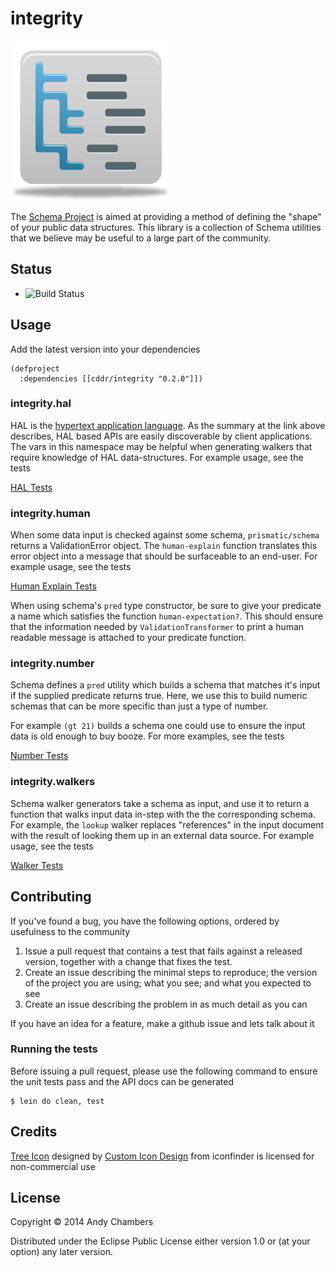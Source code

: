 # integrity

![The Schema Toolbox](resources/icon.png)

The [Schema Project](https://github.com/Prismatic/schema) is aimed at
providing a method of defining the "shape" of your public data structures.
This library is a collection of Schema utilities that we believe may be
useful to a large part of the community.

## Status

 * ![Build Status](https://travis-ci.org/cddr/integrity.svg)

## Usage

Add the latest version into your dependencies

```
(defproject
  :dependencies [[cddr/integrity "0.2.0"]])
```

### integrity.hal

HAL is the [hypertext application language](http://stateless.co/hal_specification.html).
As the summary at the link above describes, HAL based APIs are easily discoverable by
client applications. The vars in this namespace may be helpful when generating
walkers that require knowledge of HAL data-structures. For example usage, see
the tests

[HAL Tests](https://github.com/cddr/integrity/blob/next/test/integrity/hal_test.clj)

### integrity.human

When some data input is checked against some schema, `prismatic/schema`
returns a ValidationError object. The `human-explain` function translates
this error object into a message that should be surfaceable to an end-user.
For example usage, see the tests

[Human Explain Tests](https://github.com/cddr/integrity/blob/next/test/integrity/hal_test.clj)

When using schema's `pred` type constructor, be sure to give your predicate
a name which satisfies the function `human-expectation?`. This should ensure
that the information needed by `ValidationTransformer` to print a human
readable message is attached to your predicate function.

### integrity.number

Schema defines a `pred` utility which builds a schema that matches it's
input if the supplied predicate returns true. Here, we use this to build
numeric schemas that can be more specific than just a type of number.

For example `(gt 21)` builds a schema one could use to ensure the input
data is old enough to buy booze. For more examples, see the tests

[Number Tests](https://github.com/cddr/integrity/blob/next/test/integrity/number_test.clj)

### integrity.walkers

Schema walker generators take a schema as input, and use it to return a
function that walks input data in-step with the the corresponding schema. For
example, the `lookup` walker replaces "references" in the input document
with the result of looking them up in an external data source. For example
usage, see the tests

[Walker Tests](https://github.com/cddr/integrity/blob/next/test/integrity/walkers_test.clj)

## Contributing

If you've found a bug, you have the following options, ordered by usefulness
to the community

1. Issue a pull request that contains a test that fails against a released
   version, together with a change that fixes the test.
2. Create an issue describing the minimal steps to reproduce; the version
   of the project you are using; what you see; and what you expected to see
3. Create an issue describing the problem in as much detail as you can

If you have an idea for a feature, make a github issue and lets talk about it

### Running the tests

Before issuing a pull request, please use the following command to ensure
the unit tests pass and the API docs can be generated
```
$ lein do clean, test
```

## Credits

[Tree Icon](https://www.iconfinder.com/icons/60170/content_tree_icon#size=256) designed by
[Custom Icon Design](http://www.customicondesign.com) from iconfinder is licensed for
non-commercial use
    
## License

Copyright © 2014 Andy Chambers

Distributed under the Eclipse Public License either version 1.0 or (at
your option) any later version.
